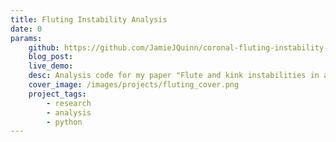 ```yaml
---
title: Fluting Instability Analysis
date: 0
params:
    github: https://github.com/JamieJQuinn/coronal-fluting-instability-analysis
    blog_post: 
    live_demo: 
    desc: Analysis code for my paper "Flute and kink instabilities in a dynamically twisted flux tube with anisotropic plasma viscosity".
    cover_image: /images/projects/fluting_cover.png
    project_tags:
        - research
        - analysis
        - python
---
```

